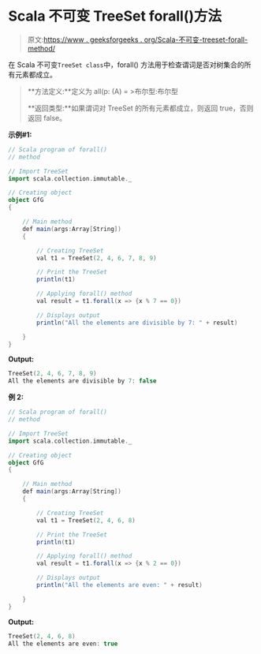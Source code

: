 # Scala 不可变 TreeSet forall()方法

> 原文:[https://www . geeksforgeeks . org/Scala-不可变-treeset-forall-method/](https://www.geeksforgeeks.org/scala-immutable-treeset-forall-method/)

在 Scala 不可变`TreeSet class`中，forall() 方法用于检查谓词是否对树集合的所有元素都成立。

> **方法定义:**定义为 all(p: (A) = >布尔型:布尔型
> 
> **返回类型:**如果谓词对 TreeSet 的所有元素都成立，则返回 true，否则返回 false。

**示例#1:**

```scala
// Scala program of forall() 
// method 

// Import TreeSet
import scala.collection.immutable._

// Creating object 
object GfG 
{ 

    // Main method 
    def main(args:Array[String]) 
    { 

        // Creating TreeSet
        val t1 = TreeSet(2, 4, 6, 7, 8, 9) 

        // Print the TreeSet
        println(t1) 

        // Applying forall() method  
        val result = t1.forall(x => {x % 7 == 0})

        // Displays output 
        println("All the elements are divisible by 7: " + result)

    } 
} 
```

**Output:**

```scala
TreeSet(2, 4, 6, 7, 8, 9)
All the elements are divisible by 7: false

```

**例 2:**

```scala
// Scala program of forall() 
// method 

// Import TreeSet
import scala.collection.immutable._

// Creating object 
object GfG 
{ 

    // Main method 
    def main(args:Array[String]) 
    { 

        // Creating TreeSet
        val t1 = TreeSet(2, 4, 6, 8) 

        // Print the TreeSet
        println(t1) 

        // Applying forall() method  
        val result = t1.forall(x => {x % 2 == 0})

        // Displays output 
        println("All the elements are even: " + result)

    } 
} 
```

**Output:**

```scala
TreeSet(2, 4, 6, 8)
All the elements are even: true

```